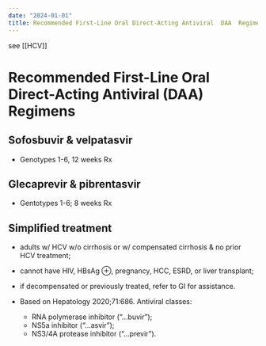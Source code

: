 ```yaml
---
date: "2024-01-01"
title: Recommended First-Line Oral Direct-Acting Antiviral  DAA  Regimens
---
```



see [[HCV]]

# Recommended First-Line Oral Direct-Acting Antiviral (DAA) Regimens

## Sofosbuvir & velpatasvir

- Genotypes 1-6, 12 weeks Rx

## Glecaprevir & pibrentasvir

- Gentotypes 1-6; 8 weeks Rx

## Simplified treatment

- adults w/ HCV w/o cirrhosis or w/ compensated cirrhosis & no prior HCV treatment;
- cannot have HIV, HBsAg ⊕, pregnancy, HCC, ESRD, or liver transplant;
- if decompensated or previously treated, refer to GI for assistance.

- Based on Hepatology 2020;71:686. Antiviral classes:
  - RNA polymerase inhibitor (“…buvir”);
  - NS5a inhibitor (“…asvir”);
  - NS3/4A protease inhibitor (“…previr”).
